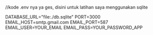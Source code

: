 //kode .env nya ya ges, disini untuk latihan saya menggunakan sqlite

DATABASE_URL="file:./db.sqlite" 
PORT=3000
EMAIL_HOST=smtp.gmail.com
EMAIL_PORT=587
EMAIL_USER=YOUR_EMAIL
EMAIL_PASS=YOUR_PASSWORD_APP
